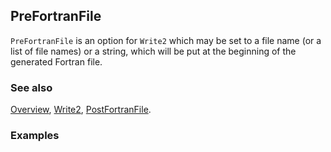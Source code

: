 ## PreFortranFile

`PreFortranFile` is an option for `Write2` which may be set to a file name (or a list of file names) or a string, which will be put at the beginning of the generated Fortran file.

### See also

[Overview](Extra/FeynCalc.md), [Write2](Write2.md), [PostFortranFile](PostFortranFile.md).

### Examples
